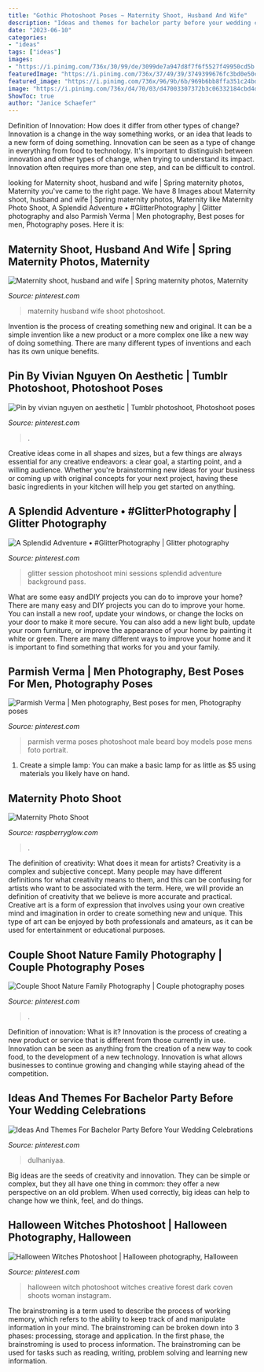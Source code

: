 ```yaml
---
title: "Gothic Photoshoot Poses ~ Maternity Shoot, Husband And Wife"
description: "Ideas and themes for bachelor party before your wedding celebrations"
date: "2023-06-10"
categories:
- "ideas"
tags: ["ideas"]
images:
- "https://i.pinimg.com/736x/30/99/de/3099de7a947d8f7f6f5527f49950cd5b.jpg"
featuredImage: "https://i.pinimg.com/736x/37/49/39/3749399676fc3bd0e50c48cefa4a4dc2--maternity-shoots-maternity-pictures.jpg"
featured_image: "https://i.pinimg.com/736x/96/9b/6b/969b6bb8ffa351c24bdb6e489738acca.jpg"
image: "https://i.pinimg.com/736x/d4/70/03/d47003307372b3c06332184cbd4d7c13.jpg"
ShowToc: true
author: "Janice Schaefer"
---
```



Definition of Innovation: How does it differ from other types of change?
Innovation is a change in the way something works, or an idea that leads to a new form of doing something. Innovation can be seen as a type of change in everything from food to technology. It's important to distinguish between innovation and other types of change, when trying to understand its impact. Innovation often requires more than one step, and can be difficult to control.

	

		
looking for Maternity shoot, husband and wife | Spring maternity photos, Maternity you've came to the right page. We have 8 Images about Maternity shoot, husband and wife | Spring maternity photos, Maternity like Maternity Photo Shoot, A Splendid Adventure • #GlitterPhotography | Glitter photography and also Parmish Verma | Men photography, Best poses for men, Photography poses. Here it is:
		
    
## Maternity Shoot, Husband And Wife | Spring Maternity Photos, Maternity

<img loading=lazy src="https://i.pinimg.com/736x/37/49/39/3749399676fc3bd0e50c48cefa4a4dc2--maternity-shoots-maternity-pictures.jpg" onerror="this.onerror=null;this.src='https://tse4.mm.bing.net/th?id=OIP.B1V0pomAEDbUW9mVLKMImQHaLH&amp;pid=15.1';" alt="Maternity shoot, husband and wife | Spring maternity photos, Maternity">

_Source: pinterest.com_

>maternity husband wife shoot photoshoot. 

	

Invention is the process of creating something new and original. It can be a simple invention like a new product or a more complex one like a new way of doing something. There are many different types of inventions and each has its own unique benefits.

    
## Pin By Vivian Nguyen On Aesthetic | Tumblr Photoshoot, Photoshoot Poses

<img loading=lazy src="https://i.pinimg.com/736x/0c/e3/f6/0ce3f61db691ff01d811d32e42ba0c8c.jpg" onerror="this.onerror=null;this.src='https://tse3.mm.bing.net/th?id=OIP.0Wm-wzBwSK_URcZ8OyRsTwHaJ3&amp;pid=15.1';" alt="Pin by vivian nguyen on aesthetic | Tumblr photoshoot, Photoshoot poses">

_Source: pinterest.com_

>. 

	

Creative ideas come in all shapes and sizes, but a few things are always essential for any creative endeavors: a clear goal, a starting point, and a willing audience. Whether you're brainstorming new ideas for your business or coming up with original concepts for your next project, having these basic ingredients in your kitchen will help you get started on anything.

    
## A Splendid Adventure • #GlitterPhotography | Glitter Photography

<img loading=lazy src="https://i.pinimg.com/736x/a9/6b/5a/a96b5a585cce49ad83c4a6bfd8977044.jpg" onerror="this.onerror=null;this.src='https://tse3.mm.bing.net/th?id=OIP.HFAMp0Xb4FudYFcn3EgOyQHaLH&amp;pid=15.1';" alt="A Splendid Adventure • #GlitterPhotography | Glitter photography">

_Source: pinterest.com_

>glitter session photoshoot mini sessions splendid adventure background pass. 

	

What are some easy andDIY projects you can do to improve your home?
There are many easy and DIY projects you can do to improve your home. You can install a new roof, update your windows, or change the locks on your door to make it more secure. You can also add a new light bulb, update your room furniture, or improve the appearance of your home by painting it white or green. There are many different ways to improve your home and it is important to find something that works for you and your family.

    
## Parmish Verma | Men Photography, Best Poses For Men, Photography Poses

<img loading=lazy src="https://i.pinimg.com/736x/30/99/de/3099de7a947d8f7f6f5527f49950cd5b.jpg" onerror="this.onerror=null;this.src='https://tse1.mm.bing.net/th?id=OIP.9BWfMqYCJIKpHz1I72hn8AHaMg&amp;pid=15.1';" alt="Parmish Verma | Men photography, Best poses for men, Photography poses">

_Source: pinterest.com_

>parmish verma poses photoshoot male beard boy models pose mens foto portrait. 

	

1. Create a simple lamp: You can make a basic lamp for as little as $5 using materials you likely have on hand.

    
## Maternity Photo Shoot

<img loading=lazy src="https://raspberryglow.com/wp-content/uploads/2015/02/maternity-photo-shoot-13-682x1024.jpg" onerror="this.onerror=null;this.src='https://tse3.mm.bing.net/th?id=OIP.yBhrVeJjREmgdMdApuSfyQHaLH&amp;pid=15.1';" alt="Maternity Photo Shoot">

_Source: raspberryglow.com_

>. 

	

The definition of creativity: What does it mean for artists?
Creativity is a complex and subjective concept. Many people may have different definitions for what creativity means to them, and this can be confusing for artists who want to be associated with the term. Here, we will provide an definition of creativity that we believe is more accurate and practical. Creative art is a form of expression that involves using your own creative mind and imagination in order to create something new and unique. This type of art can be enjoyed by both professionals and amateurs, as it can be used for entertainment or educational purposes.

    
## Couple Shoot Nature Family Photography | Couple Photography Poses

<img loading=lazy src="https://i.pinimg.com/736x/ff/a2/b8/ffa2b82a89c2f43be1e5992a1aa21db2.jpg" onerror="this.onerror=null;this.src='https://tse3.mm.bing.net/th?id=OIP.sjqPARNB7IDUFxRHo9miLgHaLH&amp;pid=15.1';" alt="Couple Shoot Nature Family Photography | Couple photography poses">

_Source: pinterest.com_

>. 

	

Definition of innovation: What is it?
Innovation is the process of creating a new product or service that is different from those currently in use. Innovation can be seen as anything from the creation of a new way to cook food, to the development of a new technology. Innovation is what allows businesses to continue growing and changing while staying ahead of the competition.

    
## Ideas And Themes For Bachelor Party Before Your Wedding Celebrations

<img loading=lazy src="https://i.pinimg.com/736x/96/9b/6b/969b6bb8ffa351c24bdb6e489738acca.jpg" onerror="this.onerror=null;this.src='https://tse4.mm.bing.net/th?id=OIP.duPSUSzpfcQ-Su1Eca5qJgAAAA&amp;pid=15.1';" alt="Ideas And Themes For Bachelor Party Before Your Wedding Celebrations">

_Source: pinterest.com_

>dulhaniyaa. 

	

Big ideas are the seeds of creativity and innovation. They can be simple or complex, but they all have one thing in common: they offer a new perspective on an old problem. When used correctly, big ideas can help to change how we think, feel, and do things.

    
## Halloween Witches Photoshoot | Halloween Photography, Halloween

<img loading=lazy src="https://i.pinimg.com/736x/d4/70/03/d47003307372b3c06332184cbd4d7c13.jpg" onerror="this.onerror=null;this.src='https://tse2.mm.bing.net/th?id=OIP.svvirisbnXfWPBjWwCuKDwHaKJ&amp;pid=15.1';" alt="Halloween Witches Photoshoot | Halloween photography, Halloween">

_Source: pinterest.com_

>halloween witch photoshoot witches creative forest dark coven shoots woman instagram. 

	

The brainstroming is a term used to describe the process of working memory, which refers to the ability to keep track of and manipulate information in your mind. The brainstroming can be broken down into 3 phases: processing, storage and application. In the first phase, the brainstroming is used to process information. The brainstroming can be used for tasks such as reading, writing, problem solving and learning new information.

